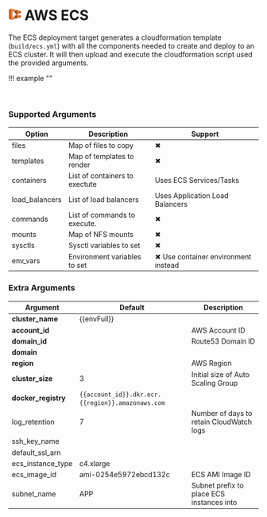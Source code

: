 # <img src="../../images/ecs.png" height=24> AWS ECS

The ECS deployment target generates a cloudformation template (`build/ecs.yml`) with all the components needed to create and deploy to an ECS cluster. It will then upload and execute the cloudformation script used the provided arguments.

!!! example ""

​    

### Supported Arguments

| Option         | Description                    | Support                             |
| -------------- | ------------------------------ | ----------------------------------- |
| files          | Map of files to copy           | ✖                                   |
| templates      | Map of templates to render     | ✖                                   |
| containers     | List of containers to exectute | Uses ECS Services/Tasks             |
| load_balancers | List of load balancers         | Uses Application Load Balancers     |
| commands       | List of commands to execute.   | ✖                                   |
| mounts         | Map of NFS mounts              | ✖                                   |
| sysctls        | Sysctl variables to set        | ✖                                   |
| env_vars       | Environment variables to set   | ✖ Use container environment instead |

### Extra Arguments ###

| Argument            | Default                                           | Description                               |
| ------------------- | ------------------------------------------------- | ----------------------------------------- |
| **cluster_name**    | {{envFull}}                                       |                                           |
| **account_id**      |                                                   | AWS Account ID                            |
| **domain_id**       |                                                   | Route53 Domain ID                         |
| **domain**          |                                                   |                                           |
| **region**          |                                                   | AWS Region                                |
| **cluster_size**    | 3                                                 | Initial size of Auto Scaling Group        |
| **docker_registry** | `{{account_id}}.dkr.ecr.{{region}}.amazonaws.com` |                                           |
| log_retention       | 7                                                 | Number of days to retain CloudWatch logs  |
| ssh_key_name        |                                                   |                                           |
| default_ssl_arn     |                                                   |                                           |
| ecs_instance_type   | c4.xlarge                                         |                                           |
| ecs_image_id        | ami-0254e5972ebcd132c                             | ECS AMI Image ID                          |
| subnet_name         | APP                                               | Subnet prefix to place ECS instances into |
